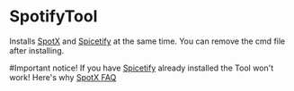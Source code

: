 # SpotifyTool
Installs [SpotX](https://github.com/SpotX-Official/SpotX) and [Spicetify](https://spicetify.app/) at the same time.
You can remove the cmd file after installing.

#Important notice!
If you have [Spicetify](https://spicetify.app/) already installed the Tool won't work!
Here's why [SpotX FAQ](https://telegra.ph/SpotX-FAQ-09-19)
